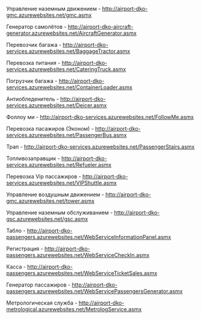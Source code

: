 ﻿Управление наземным движением - http://airport-dko-gmc.azurewebsites.net/gmc.asmx

Генератор самолётов - http://airport-dko-aircraft-generator.azurewebsites.net/AircraftGenerator.asmx

Перевозчик багажа - http://airport-dko-services.azurewebsites.net/BaggageTractor.asmx

Перевозка питания - http://airport-dko-services.azurewebsites.net/CateringTruck.asmx

Погрузчик багажа - http://airport-dko-services.azurewebsites.net/ContainerLoader.asmx

Антиобледенитель - http://airport-dko-services.azurewebsites.net/Deicer.asmx

Фоллоу ми - http://airport-dko-services.azurewebsites.net/FollowMe.asmx

Перевозка пасажиров (Эконом) - http://airport-dko-services.azurewebsites.net/PassengerBus.asmx

Трап - http://airport-dko-services.azurewebsites.net/PassengerStairs.asmx

Топливозаправщик - http://airport-dko-services.azurewebsites.net/Refueler.asmx

Перевозка Vip пассажиров - http://airport-dko-services.azurewebsites.net/VIPShuttle.asmx

Управление воздушным движением - http://airport-dko-gmc.azurewebsites.net/tower.asmx

Управление наземным обслуживанием - http://airport-dko-gsc.azurewebsites.net/gsc.asmx

Табло - http://airport-dko-passengers.azurewebsites.net/WebServiceInformationPanel.asmx

Регистрация - http://airport-dko-passengers.azurewebsites.net/WebServiceCheckIn.asmx

Касса - http://airport-dko-passengers.azurewebsites.net/WebServiceTicketSales.asmx

Генератор пассажиров - http://airport-dko-passengers.azurewebsites.net/WebServicePassengersGenerator.asmx

Метрологическая служба - http://airport-dko-metrological.azurewebsites.net/MetrologService.asmx

